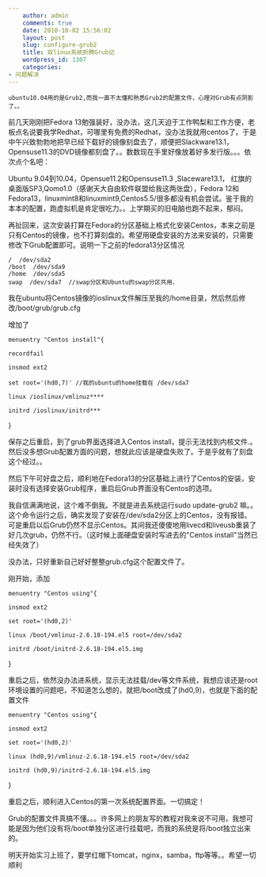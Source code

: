 ```yaml
---
    author: admin
    comments: true
    date: 2010-10-02 15:56:02
    layout: post
    slug: configure-grub2
    title: 双linux系统折腾Grub记
    wordpress_id: 1307
    categories:
- 问题解决
---
```


    ubuntu10.04用的是Grub2,而我一直不太懂和熟悉Grub2的配置文件，心理对Grub有点阴影了。。

前几天刚刚把Fedora 13勉强装好，没办法，这几天迫于工作鸭梨和工作方便，老板点名说要我学Redhat，可哪里有免费的Redhat，没办法我就用centos了。于是中午兴致勃勃地把早已经下载好的镜像刻盘去了，顺便把Slackware13.1，Opensuse11.3的DVD镜像都刻盘了。。数数现在手里好像放着好多发行版。。。依次点个名吧：

Ubuntu 9.04到10.04，Opensue11.2和Opensuse11.3 ,Slaceware13.1， 红旗的桌面版SP3,Qomo1.0（感谢天大自由软件联盟给我这两张盘），Fedora 12和Fedora13，linuxmint8和linuxmint9,Centos5.5/很多都没有机会尝试。鉴于我的本本的配置，跑虚拟机是肯定很吃力。。上学期买的旧电脑也跑不起来，郁闷。

再扯回来，这次安装打算在Fedora的分区基础上格式化安装Centos，本来之前是只有Centos的镜像，也不打算刻盘的。希望用硬盘安装的方法来安装的，只需要修改下Grub配置即可。说明一下之前的fedora13分区情况

    /  /dev/sda2
    /boot  /dev/sda9
    /home  /dev/sda5
    swap  /dev/sda7  //swap分区和Ubuntu的swap分区共用，

我在ubuntu将Centos镜像的ioslinux文件解压至我的/home目录，然后然后修改/boot/grub/grub.cfg

增加了

    menuentry "Centos install"{

    recordfail

    insmod ext2

    set root='(hd0,7)' //我的ubuntu的home挂载在 /dev/sda7

    linux /ioslinux/vmlinuz****

    initrd /ioslinux/initrd***

}

保存之后重启，到了grub界面选择进入Centos install，提示无法找到内核文件.。然后没多想Grub配置方面的问题，想就此应该是硬盘失败了。于是乎就有了刻盘这个经过。。

然后下午可好盘之后，顺利地在Fedora13的分区基础上进行了Centos的安装，安装时没有选择安装Grub程序，重启后Grub界面没有Centos的选项。

我自信满满地说，这个难不倒我。不就是进去系统运行sudo update-grub2 嘛。。这个命令运行之后，确实发现了安装在/dev/sda2分区上的Centos，没有报错。可是重启以后Grub仍然不显示Centos。其间我还傻傻地用livecd和liveusb重装了好几次grub，仍然不行。（这时候上面硬盘安装时写进去的"Centos install"当然已经失效了）

没办法，只好重新自己好好整整grub.cfg这个配置文件了。

刚开始，添加 

    menuentry "Centos using"{

    insmod ext2

    set root='(hd0,2)'

    linux /boot/vmlinuz-2.6.18-194.el5 root=/dev/sda2

    initrd /boot/initrd-2.6.18-194.el5.img

}

重启之后，依然没办法进系统，显示无法挂载/dev等文件系统，我想应该还是root环境设置的问题吧，不知道怎么想的，就把/boot改成了(hd0,9)，也就是下面的配置文件

    menuentry "Centos using"{

    insmod ext2

    set root='(hd0,2)'

    linux (hd0,9)/vmlinuz-2.6.18-194.el5 root=/dev/sda2

    initrd (hd0,9)/initrd-2.6.18-194.el5.img

}

重启之后，顺利进入Centos的第一次系统配置界面。一切搞定！

Grub的配置文件真搞不懂。。。许多网上的朋友写的教程对我来说不可用，我想可能是因为他们没有将/boot单独分区进行挂载吧，而我的系统是将/boot独立出来的。

明天开始实习上班了，要学红帽下tomcat，nginx，samba，ftp等等。。希望一切顺利 

